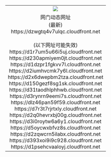 ﻿<table>
  <tr></tr>
  <tr><td colspan=2 align=center><img src="https://dzwgtq4v7ulqc.cloudfront.net/Up/oGate.jpg" /></td></tr>
  <tr><td colspan=2 align=center>网门动态网址<br/>(最新)
<br>https://dzwgtq4v7ulqc.cloudfront.net
<br/><br/>(以下网址可能失效)
<br>https://d1r7um5u66i5uj.cloudfront.net
<br>https://d230apmiyem0jt.cloudfront.net
<br>https://d1dzpr1fgkvv7l.cloudfront.net
<br>https://d2iumhvcmk7y6l.cloudfront.net
<br>https://d2x6dwepbm2tza.cloudfront.net
<br>https://d150gezf8sg1sk.cloudfront.net
<br>https://d31taodhlphhwb.cloudfront.net
<br>https://d3rynrn9eemi7s.cloudfront.net
<br>https://dlz46pan59f59.cloudfront.net
<br>https://d7r3t7rjrtxly.cloudfront.net
<br>https://d2q0hevrxbj00g.cloudfront.net
<br>https://d3i0roytw6a6y1.cloudfront.net
<br>https://d5oycwxbfvz8s.cloudfront.net
<br>https://d2zqwcrn5ilabx.cloudfront.net
<br>https://d393xoi9i9c928.cloudfront.net
<br>https://d1psehcvaaloyj.cloudfront.net
    </td>
  </tr>
</table>
